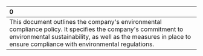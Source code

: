 | 0                                                                                                                                                                                                                                  |
|:-----------------------------------------------------------------------------------------------------------------------------------------------------------------------------------------------------------------------------------|
| This document outlines the company's environmental compliance policy. It specifies the company's commitment to environmental sustainability, as well as the measures in place to ensure compliance with environmental regulations. |